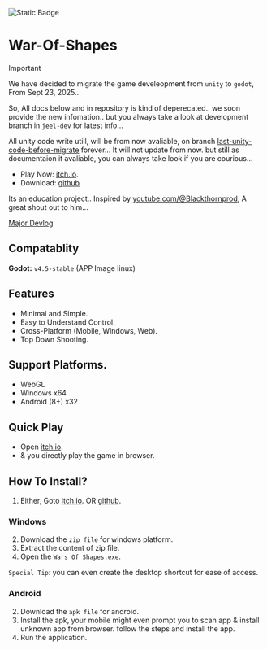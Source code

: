 ![Static Badge](https://img.shields.io/badge/Release-Prototype-blue)


# War-Of-Shapes

> [!IMPORTANT]
> We have decided to migrate the game develeopment from `unity` to `godot`, From Sept 23, 2025..
>
> So, All docs below and in repository is kind of deperecated.. we soon provide the new infomation.. but you always take a look at development branch in `jeel-dev` for latest info...
>
> All unity code write utill, will be from now avaliable, on branch [last-unity-code-before-migrate](https://github.com/JeelDobariya38/War-Of-Shapes/tree/last-unity-code-before-migrate) forever...
> It will not update from now. but still as documentaion it avaliable, you can always take look if you are courious...

- Play Now: [itch.io](https://jeeldobariya38.itch.io/wars-of-shapes).
- Download: [github](https://github.com/JeelDobariya38/War-Of-Shapes/releases)

Its an education project.. Inspired by [youtube.com/@Blackthornprod](https://www.youtube.com/watch?v=_Z1t7MNk0c4), A great shout out to him...

[Major Devlog](https://jeeldobariya38.itch.io/wars-of-shapes/devlog/1039162/project-trajectory-look-forward-to-future)

## Compatablity

**Godot:** `v4.5-stable` (APP Image linux)

## Features

- Minimal and Simple.
- Easy to Understand Control.
- Cross-Platform (Mobile, Windows, Web).
- Top Down Shooting.


## Support Platforms.

- WebGL
- Windows x64
- Android (8+) x32


## Quick Play

- Open [itch.io](https://jeeldobariya38.itch.io/wars-of-shapes).
- & you directly play the game in browser.


## How To Install?

1. Either, Goto [itch.io](https://jeeldobariya38.itch.io/wars-of-shapes). OR [github](https://github.com/JeelDobariya38/War-Of-Shapes/releases/latest).

### Windows

2. Download the `zip file` for windows platform.
3. Extract the content of zip file.
4. Open the `Wars Of Shapes.exe`.

`Special Tip`: you can even create the desktop shortcut for ease of access.

### Android

2. Download the `apk file` for android.
3. Install the apk, your mobile might even prompt you to scan app & install unknown app from browser. follow the steps and install the app.
4. Run the application.

